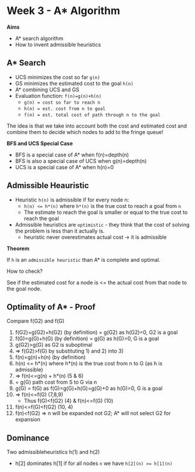 # Week 3 - A* Algorithm

**Aims**

- A* search algorithm 
- How to invent admissible heuristics

## A* Search

- UCS minimizes the cost so far `g(n)`
- GS minimizes the estimated cost to the goal `h(n)`
- A* combining UCS and GS
- Evaluation function: `f(n)=g(n)+h(n)`
	- `g(n) = cost so far to reach n`
	- `h(n) = est. cost from n to goal`
	- `f(n) = est. total cost of path through n to the goal`

The idea is that we take into account both the cost and estimated cost and combine them to decide which nodes to add to the fringe queue!

**BFS and UCS Special Case**

- BFS is a special case of A* when f(n)=depth(n)
- BFS is also a special case of UCS when g(n)=depth(n)
- UCS is a special case of A* when h(n)=0

## Admissible Heauristic 

- Heuristic `h(n)` is admissible if for every node n:
	- `h(n) <= h*(n)` where `h*(n)` is the true cost to reach a goal from `n`
	- The estimate to reach the goal is smaller or equal to the true cost to reach the goal
- Admissible heuristics are `optimistic` - they think that the cost of solving the problem is less than it actually is.
	- heuristic never overestimates actual cost -> it is admissible

**Theorem**

If `h` is an `admissible heuristic` than A* is complete and optimal.

How to check?

See if the estimated cost for a node is <= the actual cost from that node to the goal node.

## Optimality of A* - Proof

Compare f(G2) and f(G)

1. f(G2)=g(G2)+h(G2) (by definition) = g(G2) as h(G2)=0, G2 is a goal
2. f(G)=g(G)+h(G) (by definition) = g(G) as h(G)=0, G is a goal
3. g(G2)>g(G) as G2 is suboptimal
4. => f(G2)>f(G) by substituting 1) and 2) into 3)
5. f(n)=g(n)+h(n) (by definition)
6. h(n) <= h*(n) where h*(n) is the true cost from n to G (as h is admissible)
7. => f(n)<=g(n) + h*(n) (5 & 6)
8. = g(G) path cost from S to G via n
9. g(G) = f(G) as f(G)=g(G)+h(G)=g(G)+0 as h(G)=0, G is a goal 
10. => f(n)<=f(G) (7,8,9)
	- Thus f(G)<f(G2) (4) & f(n)<=f(G) (10)
11. f(n)<=f(G)<f(G2) (10, 4)
12. f(n)<f(G2) => n will be expanded not G2; A* will not select G2 for expansion

## Dominance 

Two admissibleheuristics h(1) and h(2)
- h[2] dominates h[1] if for all nodes `n` we have `h[2](n) >= h[1](n)`